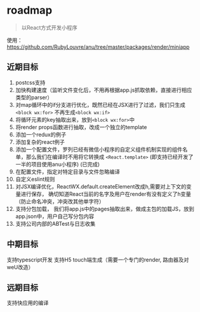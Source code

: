 # roadmap

> 以React方式开发小程序


使用： https://github.com/RubyLouvre/anu/tree/master/packages/render/miniapp

## 近期目标

1. postcss支持
2. 加快构建速度（监听文件变化后，不用再根据app.js抓取依赖，直接进行相应类型的parser）
3. 对map循环中的if分支进行优化，既然已经在JSX进行了过滤，我们只生成`<block wx:for>`
不再生成`<block wx:if>`
4. 将循环元素的key抽取出来，放到`<block wx:for>`中
6. 将render props函数进行抽取，改成一个独立的template
7. 添加一个redux的例子
8. 添加复杂的react例子
9. 添加一个配置文件，罗列已经有微信小程序的自定义组件机制实现的组件名单，那么我们在编译时不用将它转换成
`<React.template>` (即支持已经开发了一半的项目使用anu小程序) (已完成)
10. 在配置文件，指定对特定目录与文件忽略编译
11. 自定义eslint规则
12. 对JSX编译优化，ReactWX.default.createElement改成h,需要对上下文的变量进行保存，
确切知道React当前的名字及用户在render有没有定义了h变量（防止命名冲突，冲突改其他单字符）
13. 支持分包加载， 我们将app.js中的pages抽取出来，做成主包的加载JS，放到app.json中，用户自己写分包内容
14. 支持公司内部的ABTest与日志收集


## 中期目标

支持typescript开发
支持H5 touch端生成（需要一个专门的render, 路由器及对weU改造）


## 远期目标

支持快应用的编译